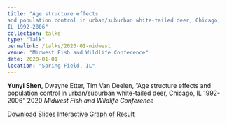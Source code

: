 ```yaml
---
title: "Age structure effects
and population control in urban/suburban white-tailed deer, Chicago,
IL 1992-2006"
collection: talks
type: "Talk"
permalink: /talks/2020-01-midwest
venue: "Midwest Fish and Wildlife Conference"
date: 2020-01-01
location: "Spring Field, IL"
---
```


**Yunyi Shen**, Dwayne Etter, Tim Van Deelen, ”Age structure effects
and population control in urban/suburban white-tailed deer, Chicago,
IL 1992-2006” 2020 *Midwest Fish and Wildlife Conference*

[Download Slides](https://YunyiShen.github.io/files/Midwest.pdf)
[Interactive Graph of Result](https://yunyishen.shinyapps.io/chicago_scheme/)
